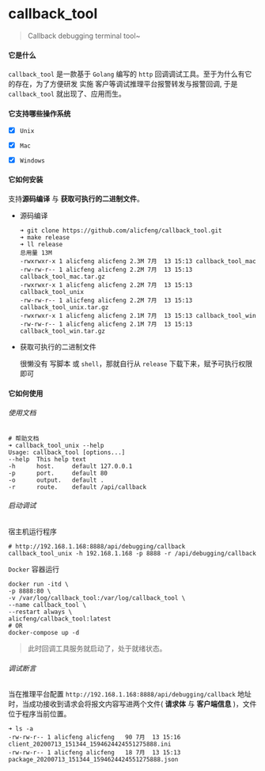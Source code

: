 # callback_tool
> Callback debugging terminal tool~



#### 它是什么

`callback_tool` 是一款基于 `Golang` 编写的 `http` 回调调试工具。至于为什么有它的存在，为了方便研发 实施 客户等调试推理平台报警转发与报警回调, 于是 `callback_tool` 就出现了、应用而生。



#### 它支持哪些操作系统

- [x] `Unix`
- [x] `Mac`
- [x] `Windows`



#### 它如何安装

支持**源码编译** 与 **获取可执行的二进制文件**。

- 源码编译

  ```shell
  ➜ git clone https://github.com/alicfeng/callback_tool.git
  ➜ make release
  ➜ ll release
  总用量 13M
  -rwxrwxr-x 1 alicfeng alicfeng 2.3M 7月  13 15:13 callback_tool_mac
  -rw-rw-r-- 1 alicfeng alicfeng 2.2M 7月  13 15:13 callback_tool_mac.tar.gz
  -rwxrwxr-x 1 alicfeng alicfeng 2.2M 7月  13 15:13 callback_tool_unix
  -rw-rw-r-- 1 alicfeng alicfeng 2.2M 7月  13 15:13 callback_tool_unix.tar.gz
  -rwxrwxr-x 1 alicfeng alicfeng 2.1M 7月  13 15:13 callback_tool_win
  -rw-rw-r-- 1 alicfeng alicfeng 2.1M 7月  13 15:13 callback_tool_win.tar.gz
  ```

- 获取可执行的二进制文件

  很懒没有 写脚本 或 `shell`，那就自行从 `release` 下载下来，赋予可执行权限即可



#### 它如何使用

###### 使用文档

```shell
# 帮助文档
➜ callback_tool_unix --help
Usage: callback_tool [options...]
--help  This help text
-h      host.     default 127.0.0.1
-p      port.     default 80
-o      output.   default .
-r      route.    default /api/callback
```

###### 启动调试

宿主机运行程序

```shell
# http://192.168.1.168:8888/api/debugging/callback
callback_tool_unix -h 192.168.1.168 -p 8888 -r /api/debugging/callback
```

`Docker` 容器运行

```shell
docker run -itd \
-p 8888:80 \
-v /var/log/callback_tool:/var/log/callback_tool \
--name callback_tool \
--restart always \
alicfeng/callback_tool:latest
# OR
docker-compose up -d
```

> 此时回调工具服务就启动了，处于就绪状态。

###### 调试断言

当在推理平台配置 `http://192.168.1.168:8888/api/debugging/callback` 地址时，当成功接收到请求会将报文内容写进两个文件( **请求体** 与 **客户端信息** )，文件位于程序当前位置。

```shell
➜ ls -a
-rw-rw-r-- 1 alicfeng alicfeng   90 7月  13 15:16 client_20200713_151344_1594624424551275888.ini
-rw-rw-r-- 1 alicfeng alicfeng   18 7月  13 15:13 package_20200713_151344_1594624424551275888.json
```







